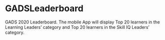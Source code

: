 # GADSLeaderboard
GADS 2020 Leaderboard. The mobile App will display Top 20 learners in the Learning Leaders’ category and Top 20 learners in the Skill IQ Leaders’ category.
